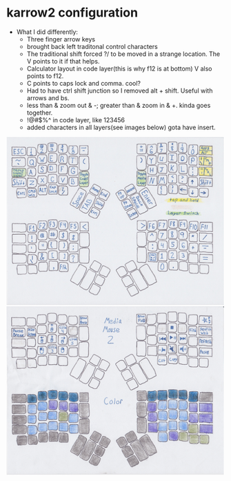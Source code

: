 # karrow2 configuration

* What I did differently:
  * Three finger arrow keys
  * brought back left traditonal control characters
  * The traditional shift forced ?/ to be moved in a strange location. The V points to it if that helps. 
  * Calculator layout in code layer(this is why f12 is at bottom) V also points to f12.
  * C points to caps lock and comma. cool?
  * Had to have ctrl shift junction so I removed alt + shift. Useful with arrows and bs.
  * less than & zoom out & -;  greater than & zoom in & +. kinda goes together.
  * !@#$%^ in code layer, like 123456
  * added characters in all layers(see images below) gota have insert.

![Default](z1base.png)
![Default](z2media.png)
